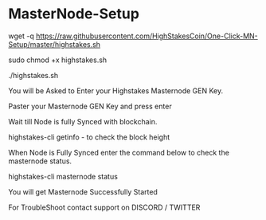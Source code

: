 # MasterNode-Setup

wget -q https://raw.githubusercontent.com/HighStakesCoin/One-Click-MN-Setup/master/highstakes.sh

sudo chmod +x highstakes.sh

./highstakes.sh

You will be Asked to Enter your Highstakes Masternode GEN Key.

Paster your Masternode GEN Key and press enter

Wait till Node is fully Synced with blockchain. 

highstakes-cli getinfo - to check the block height 

When Node is Fully Synced enter the command below to check the masternode status.

highstakes-cli masternode status

You will get Masternode Successfully Started 

For TroubleShoot contact support on DISCORD / TWITTER
